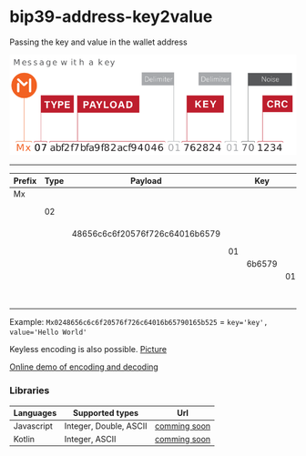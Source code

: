# bip39-address-key2value

Passing the key and value in the wallet address

![Message with key](docs/static/Message_with_a_key.png "Message with key")

----

Prefix | Type | Payload | | Key|  |Noise| CRC | Descr
---|---|---|---|---|---|---|---|---
Mx| | | | | | | |
| |02| | | | | | |Text ASCII
| | |48656c6c6f20576f726c64016b6579 | | | | | | Hello World
| | | |01
| | | | |6b6579 | | | |key
| | | | | |01
| | | | | | |65
| | | | | | | |b525


Example:
`Mx0248656c6c6f20576f726c64016b65790165b525` = `key='key', value='Hello World'`

Keyless encoding is also possible. [Picture](docs/static/Message_without_a_key.png)

[Online demo of encoding and decoding](https://github.com/counters)

### Libraries
Languages| Supported types | Url 
---|---|---
Javascript|Integer, Double, ASCII|[comming soon](https://github.com/counters)
Kotlin|Integer, ASCII|[comming soon](https://github.com/counters)
